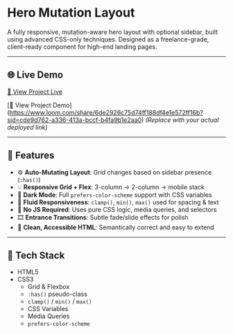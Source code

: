 # Hero Mutation Layout 

A fully responsive, mutation-aware hero layout with optional sidebar, built using advanced CSS-only techniques. Designed as a freelance-grade, client-ready component for high-end landing pages.

---

## 🌐 Live Demo 
[🔗 View Project Live](https://dynamic-three-state-hero-layout-wit.vercel.app)


[🔗 View Project Demo] (https://www.loom.com/share/6de2926c75d74ff188df4e1e572ff16b?sid=cde9d762-a336-413a-bccf-b4fa9b1e2aa0)
*(Replace with your actual deployed link)*

---

## 🎯 Features

- ⚙️ **Auto-Mutating Layout**: Grid changes based on sidebar presence (`:has()`)
- 💡 **Responsive Grid + Flex**: 3-column → 2-column → mobile stack
- 🎨 **Dark Mode**: Full `prefers-color-scheme` support with CSS variables
- 📱 **Fluid Responsiveness**: `clamp()`, `min()`, `max()` used for spacing & text
- 🧠 **No JS Required**: Uses pure CSS logic, media queries, and selectors
- 🎞️ **Entrance Transitions**: Subtle fade/slide effects for polish
- 🧼 **Clean, Accessible HTML**: Semantically correct and easy to extend

---

## 🧱 Tech Stack

- HTML5
- CSS3  
  - Grid & Flexbox  
  - `:has()` pseudo-class  
  - `clamp()` / `min()` / `max()`  
  - CSS Variables  
  - Media Queries  
  - `prefers-color-scheme`


